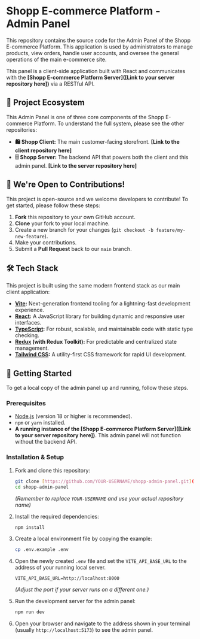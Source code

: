 # Shopp E-commerce Platform - Admin Panel

This repository contains the source code for the Admin Panel of the Shopp E-commerce Platform. This application is used by administrators to manage products, view orders, handle user accounts, and oversee the general operations of the main e-commerce site.

This panel is a client-side application built with React and communicates with the **[Shopp E-commerce Platform Server]([Link to your server repository here])** via a RESTful API.

## 🔗 Project Ecosystem

This Admin Panel is one of three core components of the Shopp E-commerce Platform. To understand the full system, please see the other repositories:

* **🛍️ Shopp Client:** The main customer-facing storefront. **[Link to the client repository here]**
* **🗄️ Shopp Server:** The backend API that powers both the client and this admin panel. **[Link to the server repository here]**

## 🤝 We're Open to Contributions!

This project is open-source and we welcome developers to contribute! To get started, please follow these steps:

1.  **Fork** this repository to your own GitHub account.
2.  **Clone** your fork to your local machine.
3.  Create a new branch for your changes (`git checkout -b feature/my-new-feature`).
4.  Make your contributions.
5.  Submit a **Pull Request** back to our `main` branch.

## 🛠️ Tech Stack

This project is built using the same modern frontend stack as our main client application:

* **[Vite](https://vitejs.dev/):** Next-generation frontend tooling for a lightning-fast development experience.
* **[React](https://reactjs.org/):** A JavaScript library for building dynamic and responsive user interfaces.
* **[TypeScript](https://www.typescriptlang.org/):** For robust, scalable, and maintainable code with static type checking.
* **[Redux](https://redux-toolkit.js.org/) (with Redux Toolkit):** For predictable and centralized state management.
* **[Tailwind CSS](https://tailwindcss.com/):** A utility-first CSS framework for rapid UI development.

## 🚀 Getting Started

To get a local copy of the admin panel up and running, follow these steps.

### Prerequisites

* [Node.js](https://nodejs.org/) (version 18 or higher is recommended).
* `npm` or `yarn` installed.
* **A running instance of the [Shopp E-commerce Platform Server]([Link to your server repository here])**. This admin panel will not function without the backend API.

### Installation & Setup

1.  Fork and clone this repository:
    ```sh
    git clone [https://github.com/YOUR-USERNAME/shopp-admin-panel.git](https://github.com/YOUR-USERNAME/shopp-admin-panel.git)
    cd shopp-admin-panel
    ```
    *(Remember to replace `YOUR-USERNAME` and use your actual repository name)*

2.  Install the required dependencies:
    ```sh
    npm install
    ```

3.  Create a local environment file by copying the example:
    ```sh
    cp .env.example .env
    ```

4.  Open the newly created `.env` file and set the `VITE_API_BASE_URL` to the address of your running local server.
    ```env
    VITE_API_BASE_URL=http://localhost:8000
    ```
    *(Adjust the port if your server runs on a different one.)*

5.  Run the development server for the admin panel:
    ```sh
    npm run dev
    ```

6.  Open your browser and navigate to the address shown in your terminal (usually `http://localhost:5173`) to see the admin panel.